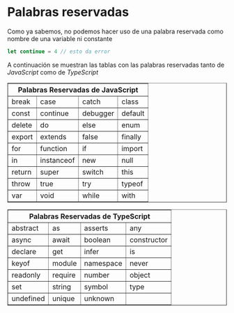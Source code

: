 # Palabras reservadas

Como ya sabemos, no podemos hacer uso de una palabra reservada como nombre de una variable ni constante

```typescript
let continue = 4 // esto da error
```

A continuación se muestran las tablas con las palabras reservadas tanto de *JavaScript* como de *TypeScript*

<table border="1">
    <thead>
        <tr>
            <th colspan="4">Palabras Reservadas de JavaScript</th>
        </tr>
    </thead>
    <tbody>
        <tr>
            <td>break</td>
            <td>case</td>
            <td>catch</td>
            <td>class</td>
        </tr>
        <tr>
            <td>const</td>
            <td>continue</td>
            <td>debugger</td>
            <td>default</td>
        </tr>
        <tr>
            <td>delete</td>
            <td>do</td>
            <td>else</td>
            <td>enum</td>
        </tr>
        <tr>
            <td>export</td>
            <td>extends</td>
            <td>false</td>
            <td>finally</td>
        </tr>
        <tr>
            <td>for</td>
            <td>function</td>
            <td>if</td>
            <td>import</td>
        </tr>
        <tr>
            <td>in</td>
            <td>instanceof</td>
            <td>new</td>
            <td>null</td>
        </tr>
        <tr>
            <td>return</td>
            <td>super</td>
            <td>switch</td>
            <td>this</td>
        </tr>
        <tr>
            <td>throw</td>
            <td>true</td>
            <td>try</td>
            <td>typeof</td>
        </tr>
        <tr>
            <td>var</td>
            <td>void</td>
            <td>while</td>
            <td>with</td>
        </tr>
    </tbody>
</table>

<table border="1">
    <thead>
        <tr>
            <th colspan="4">Palabras Reservadas de TypeScript</th>
        </tr>
    </thead>
    <tbody>
        <tr>
            <td>abstract</td>
            <td>as</td>
            <td>asserts</td>
            <td>any</td>
        </tr>
        <tr>
            <td>async</td>
            <td>await</td>
            <td>boolean</td>
            <td>constructor</td>
        </tr>
        <tr>
            <td>declare</td>
            <td>get</td>
            <td>infer</td>
            <td>is</td>
        </tr>
        <tr>
            <td>keyof</td>
            <td>module</td>
            <td>namespace</td>
            <td>never</td>
        </tr>
        <tr>
            <td>readonly</td>
            <td>require</td>
            <td>number</td>
            <td>object</td>
        </tr>
        <tr>
            <td>set</td>
            <td>string</td>
            <td>symbol</td>
            <td>type</td>
        </tr>
        <tr>
            <td>undefined</td>
            <td>unique</td>
            <td>unknown</td>
            <td></td>
        </tr>
    </tbody>
</table>
